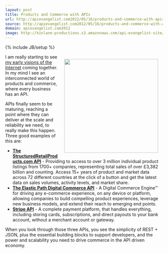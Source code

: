 ```yaml
---
layout: post
title: Products and Commerce with APIs
url: http://apievangelist.com2012/05/16/products-and-commerce-with-apis/
source: http://apievangelist.com2012/05/16/products-and-commerce-with-apis/
domain: apievangelist.com2012
image: http://kinlane-productions.s3.amazonaws.com/api-evangelist-site/blog/Tag-Cloud-API-Economy.png
---
```

{% include JB/setup %}
<p><img style="padding: 15px;" src="http://kinlane-productions.s3.amazonaws.com/api-evangelist/Tag-Cloud-API-Economy.png" alt="" width="300" align="right" /></p>
<p>I am really starting to see <a title="my early visions of the Internet" href="http://www.apievangelist.com/2012/05/03/apis-help-deliver-on-early-commerce-visions-of-the-internet/">my early visions of the Internet</a>&nbsp;coming together.  In my mind I see an interconnected world of products and commerce, where every business has an API.</p>
<p>APIs finally seem to be maturing, reaching a point where they can deliver at the scale and reliability we need, to really make this happen.  Three good examples of this are:</p>
<ul class="mainlist">
<li><strong><a title="The StructuredRetailProducts.com API" href="http://www.structuredretailproducts.com/tab/api.html">The StructuredRetailProducts.com API</a></strong> - Providing to access to over 3 million individual product listings from 1700+ companies, representing total sales of over &pound;3,382 billion and counting. Access 15+ years of product and market data across 72 different countries at the click of a button and get the latest data on sales volumes, activity levels, and market share.</li>
<li><strong><a title="The Elastic Path Digital Commerce API" href="http://www.elasticpath.com/">The Elastic Path Digital Commerce API</a></strong> - A Digital Commerce Engine&trade; for driving any e-commerce experience, on any device or platform, allowing companies to build compelling product experiences, leverage new business models, and extend their reach to emerging end points.</li>
<li><strong><a title="Stripe API" href="https://stripe.com/">Stripe API</a></strong> - A complete payment platform, that handles everything, including storing cards, subscriptions, and direct payouts to your bank account, without a merchant account or gateway.</li>
</ul>
<p>When you look through those three APIs, you see the simplicity of REST + JSON, plus the essential building blocks to support developers, and the power and scalability you need to drive commerce in the API driven economy.</p>
